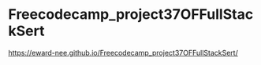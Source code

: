 # Freecodecamp_project37OFFullStackSert

https://eward-nee.github.io/Freecodecamp_project37OFFullStackSert/
